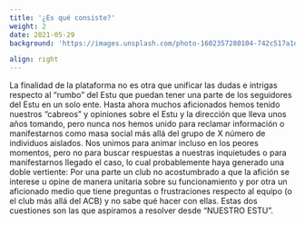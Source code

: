 ```yaml
---
title: '¿Es qué consiste?'
weight: 2
date: 2021-05-29
background: 'https://images.unsplash.com/photo-1602357280104-742c517a1d82?ixlib=rb-1.2.1&ixid=MnwxMjA3fDB8MHxwaG90by1wYWdlfHx8fGVufDB8fHx8&auto=format&fit=crop&w=1119&q=80'

align: right
---
```


La finalidad de la plataforma no es otra que unificar las dudas e intrigas respecto al “rumbo” del Estu que puedan tener una parte de los seguidores del Estu en un solo ente. Hasta ahora muchos aficionados hemos tenido nuestros “cabreos” y opiniones sobre el Estu y la dirección que lleva unos años tomando, pero nunca nos hemos unido para reclamar información o manifestarnos como masa social más allá del grupo de X número de individuos aislados. Nos unimos para animar incluso en los peores momentos, pero no para buscar respuestas a nuestras inquietudes o para manifestarnos llegado el caso, lo cual probablemente haya generado una doble vertiente: Por una parte un club no acostumbrado a que la afición se interese u opine de manera unitaria sobre su funcionamiento y por otra un aficionado medio que tiene preguntas o frustraciones respecto al equipo (o el club más allá del ACB) y no sabe qué hacer con ellas. Estas dos cuestiones son las que aspiramos a resolver desde “NUESTRO ESTU”.


